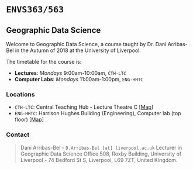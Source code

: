 
# `ENVS363/563`

## Geographic Data Science

Welcome to Geographic Data Science, a course taught by Dr. Dani Arribas-Bel in the Autumn of 2018 at the University of Liverpool.

The timetable for the course is:

* **Lectures**: *Mondays* 9:00am-10:00am, `CTH-LTC`
* **Computer Labs**: *Mondays* 11:00am-1:00pm, `ENG-HHTC`

### Locations

* `CTH-LTC`: Central Teaching Hub - Lecture Theatre C [[Map](https://www.openstreetmap.org/?mlat=53.40521&mlon=-2.96326#map=19/53.40521/-2.96326)]
* `ENG-HHTC`: Harrison Hughes Building (Engineering), Computer lab (top floor) [[Map](http://www.openstreetmap.org/?mlat=53.40640&mlon=-2.96744#map=18/53.40640/-2.96744)]

### Contact

> Dani Arribas-Bel - `D.Arribas-Bel [at] liverpool.ac.uk`
> Lecturer in Geographic Data Science
> Office 508, Roxby Building, 
> University of Liverpool - 74 Bedford St S, 
> Liverpool, L69 7ZT, 
> United Kingdom.

